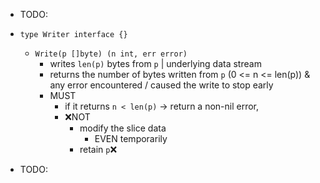 * TODO:

* `type Writer interface {}`
  * `Write(p []byte) (n int, err error)`
    * writes `len(p)` bytes from `p` | underlying data stream
    * returns the number of bytes written from `p` (0 <= n <= len(p)) & any error encountered / caused the write to stop early
    * MUST
      * if it returns `n < len(p)` -> return a non-nil error, 
      * ❌NOT 
        * modify the slice data
          * EVEN temporarily
        * retain `p`❌

* TODO: